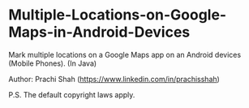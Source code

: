 # Multiple-Locations-on-Google-Maps-in-Android-Devices
Mark multiple locations on a Google Maps app on an Android devices (Mobile Phones).
(In Java)

Author: Prachi Shah (https://www.linkedin.com/in/prachisshah)

P.S. The default copyright laws apply.
